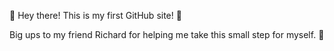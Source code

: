 :wave: Hey there! This is my first GitHub site! :dizzy:

Big ups to my friend Richard for helping me take this small step for myself. :pray:
